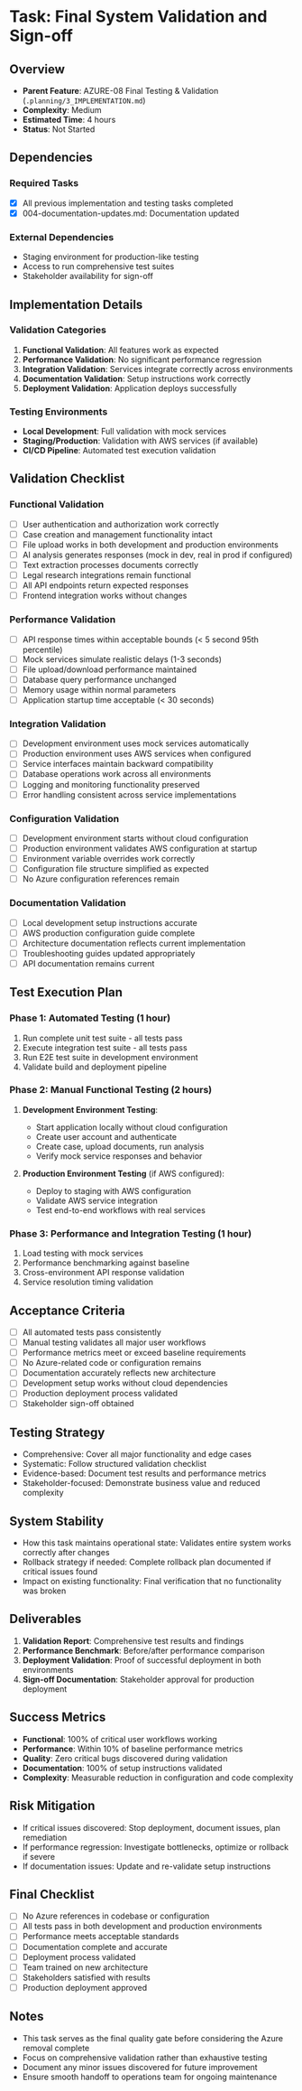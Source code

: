 # Task: Final System Validation and Sign-off

## Overview
- **Parent Feature**: AZURE-08 Final Testing & Validation (`.planning/3_IMPLEMENTATION.md`)
- **Complexity**: Medium
- **Estimated Time**: 4 hours
- **Status**: Not Started

## Dependencies
### Required Tasks
- [x] All previous implementation and testing tasks completed
- [x] 004-documentation-updates.md: Documentation updated

### External Dependencies
- Staging environment for production-like testing
- Access to run comprehensive test suites
- Stakeholder availability for sign-off

## Implementation Details
### Validation Categories
1. **Functional Validation**: All features work as expected
2. **Performance Validation**: No significant performance regression
3. **Integration Validation**: Services integrate correctly across environments
4. **Documentation Validation**: Setup instructions work correctly
5. **Deployment Validation**: Application deploys successfully

### Testing Environments
- **Local Development**: Full validation with mock services
- **Staging/Production**: Validation with AWS services (if available)
- **CI/CD Pipeline**: Automated test execution validation

## Validation Checklist

### Functional Validation
- [ ] User authentication and authorization work correctly
- [ ] Case creation and management functionality intact
- [ ] File upload works in both development and production environments
- [ ] AI analysis generates responses (mock in dev, real in prod if configured)
- [ ] Text extraction processes documents correctly
- [ ] Legal research integrations remain functional
- [ ] All API endpoints return expected responses
- [ ] Frontend integration works without changes

### Performance Validation
- [ ] API response times within acceptable bounds (< 5 second 95th percentile)
- [ ] Mock services simulate realistic delays (1-3 seconds)
- [ ] File upload/download performance maintained
- [ ] Database query performance unchanged
- [ ] Memory usage within normal parameters
- [ ] Application startup time acceptable (< 30 seconds)

### Integration Validation
- [ ] Development environment uses mock services automatically
- [ ] Production environment uses AWS services when configured
- [ ] Service interfaces maintain backward compatibility
- [ ] Database operations work across all environments
- [ ] Logging and monitoring functionality preserved
- [ ] Error handling consistent across service implementations

### Configuration Validation
- [ ] Development environment starts without cloud configuration
- [ ] Production environment validates AWS configuration at startup
- [ ] Environment variable overrides work correctly
- [ ] Configuration file structure simplified as expected
- [ ] No Azure configuration references remain

### Documentation Validation
- [ ] Local development setup instructions accurate
- [ ] AWS production configuration guide complete
- [ ] Architecture documentation reflects current implementation
- [ ] Troubleshooting guides updated appropriately
- [ ] API documentation remains current

## Test Execution Plan

### Phase 1: Automated Testing (1 hour)
1. Run complete unit test suite - all tests pass
2. Execute integration test suite - all tests pass
3. Run E2E test suite in development environment
4. Validate build and deployment pipeline

### Phase 2: Manual Functional Testing (2 hours)
1. **Development Environment Testing**:
   - Start application locally without cloud configuration
   - Create user account and authenticate
   - Create case, upload documents, run analysis
   - Verify mock service responses and behavior

2. **Production Environment Testing** (if AWS configured):
   - Deploy to staging with AWS configuration
   - Validate AWS service integration
   - Test end-to-end workflows with real services

### Phase 3: Performance and Integration Testing (1 hour)
1. Load testing with mock services
2. Performance benchmarking against baseline
3. Cross-environment API response validation
4. Service resolution timing validation

## Acceptance Criteria
- [ ] All automated tests pass consistently
- [ ] Manual testing validates all major user workflows
- [ ] Performance metrics meet or exceed baseline requirements
- [ ] No Azure-related code or configuration remains
- [ ] Documentation accurately reflects new architecture
- [ ] Development setup works without cloud dependencies
- [ ] Production deployment process validated
- [ ] Stakeholder sign-off obtained

## Testing Strategy
- Comprehensive: Cover all major functionality and edge cases
- Systematic: Follow structured validation checklist
- Evidence-based: Document test results and performance metrics
- Stakeholder-focused: Demonstrate business value and reduced complexity

## System Stability
- How this task maintains operational state: Validates entire system works correctly after changes
- Rollback strategy if needed: Complete rollback plan documented if critical issues found
- Impact on existing functionality: Final verification that no functionality was broken

## Deliverables
1. **Validation Report**: Comprehensive test results and findings
2. **Performance Benchmark**: Before/after performance comparison
3. **Deployment Validation**: Proof of successful deployment in both environments
4. **Sign-off Documentation**: Stakeholder approval for production deployment

## Success Metrics
- **Functional**: 100% of critical user workflows working
- **Performance**: Within 10% of baseline performance metrics
- **Quality**: Zero critical bugs discovered during validation
- **Documentation**: 100% of setup instructions validated
- **Complexity**: Measurable reduction in configuration and code complexity

## Risk Mitigation
- If critical issues discovered: Stop deployment, document issues, plan remediation
- If performance regression: Investigate bottlenecks, optimize or rollback if severe
- If documentation issues: Update and re-validate setup instructions

## Final Checklist
- [ ] No Azure references in codebase or configuration
- [ ] All tests pass in both development and production environments
- [ ] Performance meets acceptable standards
- [ ] Documentation complete and accurate
- [ ] Deployment process validated
- [ ] Team trained on new architecture
- [ ] Stakeholders satisfied with results
- [ ] Production deployment approved

## Notes
- This task serves as the final quality gate before considering the Azure removal complete
- Focus on comprehensive validation rather than exhaustive testing
- Document any minor issues discovered for future improvement
- Ensure smooth handoff to operations team for ongoing maintenance